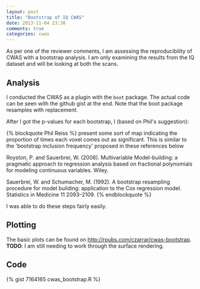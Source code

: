 ```yaml
---
layout: post
title: "Bootstrap of IQ CWAS"
date: 2013-11-04 23:38
comments: true
categories: cwas
---
```


As per one of the reviewer comments, I am assessing the reproducibility of CWAS with a bootstrap analysis. I am only examining the results from the IQ dataset and will be looking at both the scans.

## Analysis

I conducted the CWAS as a plugin with the `boot` package. The actual code can be seen with the github gist at the end. Note that the boot package resamples with replacement.

After I got the p-values for each bootstrap, I (based on Phil's suggestion):

{% blockquote Phil Reiss %}
present some sort of map indicating the proportion of times each voxel comes out as significant. This is similar to the 'bootstrap inclusion frequency' proposed in these references below

Royston, P. and Sauerbrei, W. (2008). Multivariable Model-building: a pragmatic approach to regression analysis based on fractional polynomials for modeling continuous variables. Wiley.

Sauerbrei, W. and Schumacher, M. (1992). A bootstrap resampling procedure for model building: application to the Cox regression model. Statistics in Medicine 11 2093–2109.
{% endblockquote %}

I was able to do these steps fairly easily.

## Plotting

The basic plots can be found on http://rpubs.com/czarrar/cwas-bootstrap. **TODO**: I am still needing to work through the surface rendering.

## Code

{% gist 7164165 cwas_bootstrap.R %}
